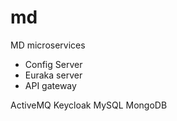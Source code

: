 # md
MD microservices
- Config Server
- Euraka server
- API gateway

ActiveMQ
Keycloak
MySQL
MongoDB
